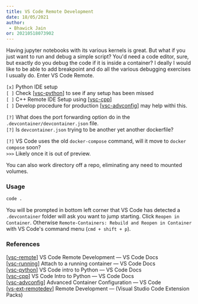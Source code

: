 ```yaml
---
title: VS Code Remote Development
date: 18/05/2021 
author:
 - Bhawick Jain
or: 20210518073902
---
```


Having jupyter notebooks with its various kernels is great. But what if you just want to run and debug a simple script? You'd need a code editor, sure, but exactly do you debug the code if it is inside a container? I deally I would like to be able to add breakpoint and do all the various debugging exercises I usually do. Enter VS Code Remote. 

`[x]` Python IDE setup  
`[ ]` Check [[vsc-python](https://code.visualstudio.com/docs/python/python-tutorial)] to see if any setup has been missed  
`[ ]` C++ Remote IDE Setup using [[vsc-cpp](https://code.visualstudio.com/docs/cpp/introvideos-cpp)]  
`[ ]` Develop procedure for production [[vsc-advconfig](https://code.visualstudio.com/docs/remote/containers-advanced)] may help withi this.  

`[?]` What does the port forwarding option do in the `.devcontainer/devcontainer.json` file.  
`[?]` Is `devcontainer.json` trying to be another yet another dockerfile?  

`[?]` VS Code uses the old `docker-compose` command, will it move to `docker compose` soon?  
`>>>` Likely once it is out of preview.  

You can also work directory off a repo, eliminating any need to mounted volumes.

### Usage

```bash
code .
```

You will be prompted in bottom left corner that VS Code has detected a `.devcontainer` folder will ask you want to jump starting. Click `Reopen in Container`. Otherwise `Remote-Containers: Rebuild and Reopen in Container` with VS Code's command menu (`cmd + shift + p`).

### References

[[vsc-remote](https://code.visualstudio.com/docs/remote/remote-overview)] VS Code Remote Development — VS Code Docs  
[[vsc-running](https://code.visualstudio.com/docs/remote/attach-container)] Attach to a running container — VS Code Docs  
[[vsc-python](https://code.visualstudio.com/docs/python/python-tutorial)] VS Code intro to Python — VS Code Docs  
[[vsc-cpp](https://code.visualstudio.com/docs/cpp/introvideos-cpp)] VS Code Intro to Python — VS Code Docs  
[[vsc-advconfig](https://code.visualstudio.com/docs/remote/containers-advanced)] Advanced Container Configuration — VS Code  
[[vs-ext-remotedev](https://marketplace.visualstudio.com/items?itemName=ms-vscode-remote.vscode-remote-extensionpack)] Remote Development — (Visual Studio Code Extension Packs)  
